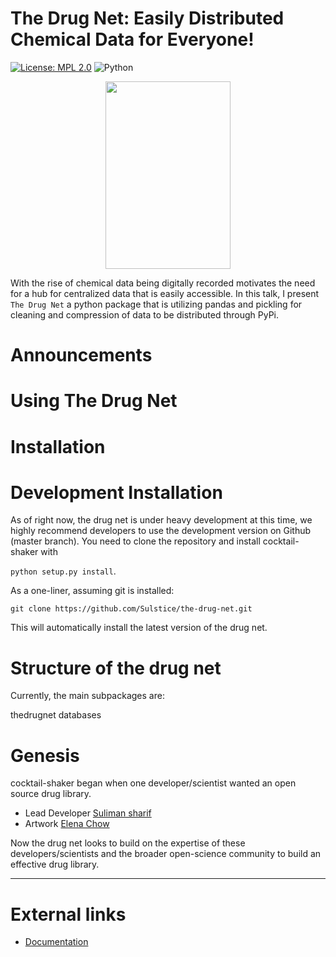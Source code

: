 The Drug Net: Easily Distributed Chemical Data for Everyone!
============================================================

[![License: MPL 2.0](https://img.shields.io/badge/License-MPL%202.0-brightgreen.svg)](https://opensource.org/licenses/MPL-2.0)
![Python](https://img.shields.io/badge/python-3.7-blue.svg)

<p align="center">
  <img width="200" height="300" src="images/logoshaker.png">
</p>

With the rise of chemical data being digitally recorded motivates the need for a hub for centralized data that is 
easily accessible. In this talk, I present `The Drug Net` a python package that is utilizing pandas and pickling for 
cleaning and compression of data to be distributed through PyPi.

Announcements
=============

Using The Drug Net
==================


Installation 
==================

Development Installation
========================

As of right now, the drug net is under heavy development at this time, we highly
recommend developers to use the development version on Github (master
branch). You need to clone the repository and install cocktail-shaker with

`python setup.py install`.

As a one-liner, assuming git is installed:

    git clone https://github.com/Sulstice/the-drug-net.git

This will automatically install the latest version of the drug net.

Structure of the drug net
==========================

Currently, the main subpackages are:


thedrugnet 
databases 

Genesis
=======

cocktail-shaker began when one developer/scientist wanted an open source
drug library.

- Lead Developer [Suliman sharif](http://sulstice.github.io/)
- Artwork [Elena Chow](http://www.chowelena.com/)

Now the drug net looks to build on the expertise of these
developers/scientists and the broader open-science community to build an
effective drug library.

* * * * *

External links
==============

-   [Documentation]()

